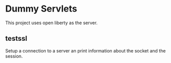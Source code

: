 # Dummy Servlets
This project uses open liberty as the server.

## testssl
Setup a connection to a server an print information about the socket and the session.